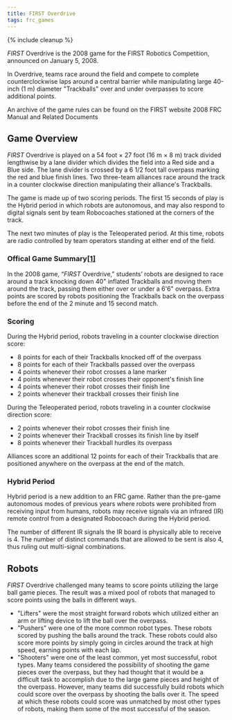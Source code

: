 ```yaml
---
title: FIRST Overdrive
tags: frc_games
---
```

{% include cleanup %}

*FIRST* Overdrive is the 2008 game for the FIRST Robotics Competition, announced on January 5, 2008.

In Overdrive, teams race around the field and compete to complete counterclockwise laps around a central barrier while manipulating large 40-inch (1 m) diameter "Trackballs" over and under overpasses to score additional points.

An archive of the game rules can be found on the FIRST website 2008 FRC Manual and Related Documents

## Game Overview

*FIRST* Overdrive is played on a 54 foot × 27 foot (16 m × 8 m) track divided lengthwise by a lane divider which divides the field into a Red side and a Blue side. The lane divider is crossed by a 6 1/2 foot tall overpass marking the red and blue finish lines. Two three-team alliances race around the track in a counter clockwise direction manipulating their alliance's Trackballs.

The game is made up of two scoring periods. The first 15 seconds of play is the Hybrid period in which robots are autonomous, and may also respond to digital signals sent by team Robocoaches stationed at the corners of the track.

The next two minutes of play is the Teleoperated period. At this time, robots are radio controlled by team operators standing at either end of the field.

### Offical Game Summary[[1]](https://web.archive.org/web/20150316194933/http://www3.usfirst.org/sites/default/files/uploadedFiles/Who/FIRST_History/FRC_Game_Summaries_Photos.pdf "https://web.archive.org/web/20150316194933/http://www3.usfirst.org/sites/default/files/uploadedFiles/Who/FIRST_History/FRC_Game_Summaries_Photos.pdf")
In the 2008 game, “*FIRST* Overdrive,” students’ robots are designed to race around a track knocking down 40" inflated Trackballs and moving them around the track, passing them either over or under a 6'6" overpass. Extra points are scored by robots positioning the Trackballs back on the overpass before the end of the 2 minute and 15 second match.

### Scoring

During the Hybrid period, robots traveling in a counter clockwise direction score:

- 8 points for each of their Trackballs knocked off of the overpass
- 8 points for each of their Trackballs passed over the overpass
- 4 points whenever their robot crosses a lane marker
- 4 points whenever their robot crosses their opponent's finish line
- 4 points whenever their robot crosses their finish line
- 2 points whenever their trackball crosses their finish line

During the Teleoperated period, robots traveling in a counter clockwise direction score:

- 2 points whenever their robot crosses their finish line
- 2 points whenever their Trackball crosses its finish line by itself
- 8 points whenever their Trackball hurdles its overpass

Alliances score an additional 12 points for each of their Trackballs that are positioned anywhere on the overpass at the end of the match.

### Hybrid Period

Hybrid period is a new addition to an FRC game. Rather than the pre-game autonomous modes of previous years where robots were prohibited from receiving input from humans, robots may receive signals via an infrared (IR) remote control from a designated Robocoach during the Hybrid period.

The number of different IR signals the IR board is physically able to receive is 4. The number of distinct commands that are allowed to be sent is also 4, thus ruling out multi-signal combinations.

## Robots

*FIRST* Overdrive challenged many teams to score points utilizing the large ball game pieces. The result was a mixed pool of robots that managed to score points using the balls in different ways.

- "Lifters" were the most straight forward robots which utilized either an arm or lifting device to lift the ball over the overpass.
- "Pushers" were one of the more common robot types. These robots scored by pushing the balls around the track. These robots could also score more points by simply going in circles around the track at high speed, earning points with each lap.
- "Shooters" were one of the least common, yet most successful, robot types. Many teams considered the possibility of shooting the game pieces over the overpass, but they had thought that it would be a difficult task to accomplish due to the large game pieces and height of the overpass. However, many teams did successfully build robots which could score over the overpass by shooting the balls over it. The speed at which these robots could score was unmatched by most other types of robots, making them some of the most successful of the season.
